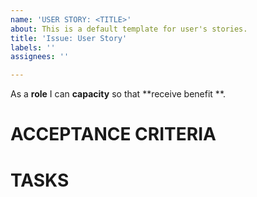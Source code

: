 ```yaml
---
name: 'USER STORY: <TITLE>'
about: This is a default template for user's stories.
title: 'Issue: User Story'
labels: ''
assignees: ''

---
```


As a **role** I can **capacity** so that **receive benefit **.

# ACCEPTANCE CRITERIA

# TASKS
